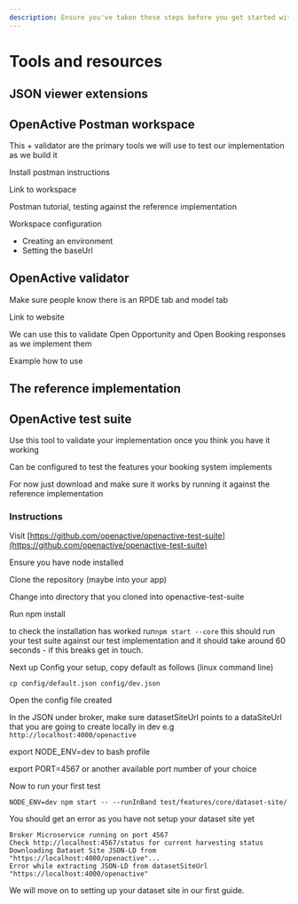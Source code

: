 ```yaml
---
description: Ensure you've taken these steps before you get started with the guides
---
```


# Tools and resources

## JSON viewer extensions

## OpenActive Postman workspace

This + validator are the primary tools we will use to test our implementation as we build it

Install postman instructions

Link to workspace

Postman tutorial, testing against the reference implementation

Workspace configuration

* Creating an environment
* Setting the baseUrl

## OpenActive validator

Make sure people know there is an RPDE tab and model tab

Link to website

We can use this to validate Open Opportunity and Open Booking responses as we implement them

Example how to use

## The reference implementation

## OpenActive test suite

Use this tool to validate your implementation once you think you have it working

Can be configured to test the features your booking system implements

For now just download and make sure it works by running it against the reference implementation

### Instructions

Visit [https://github.com/openactive/openactive-test-suite](https://github.com/openactive/openactive-test-suite)

Ensure you have node installed&#x20;

Clone the repository (maybe into your app)

Change into directory that you cloned into openactive-test-suite

Run npm install

to check the installation has worked run`npm start --core` this should run your test suite against our test implementation and it should take around 60 seconds - if this breaks get in touch.

Next up Config your setup, copy default as follows (linux command line)

`cp config/default.json config/dev.json`

Open the config file created

In the JSON under broker, make sure datasetSiteUrl points to a dataSiteUrl that you are going to create locally in dev e.g `http://localhost:4000/openactive`

export NODE\_ENV=dev to bash profile

export PORT=4567 or another available port number of your choice&#x20;

Now to run your first test

`NODE_ENV=dev npm start -- --runInBand test/features/core/dataset-site/`

You should get an error as you have not setup your dataset site yet&#x20;

```
Broker Microservice running on port 4567
Check http://localhost:4567/status for current harvesting status
Downloading Dataset Site JSON-LD from "https://localhost:4000/openactive"...
Error while extracting JSON-LD from datasetSiteUrl "https://localhost:4000/openactive"
```

We will move on to setting up your dataset site in our first guide.
